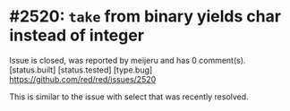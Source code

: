 
#2520: `take` from binary yields char instead of integer
================================================================================
Issue is closed, was reported by meijeru and has 0 comment(s).
[status.built] [status.tested] [type.bug]
<https://github.com/red/red/issues/2520>

This is similar to the issue with select that was recently resolved.


